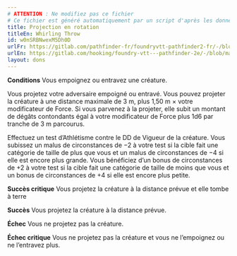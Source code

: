 ```yaml
---
# ATTENTION : Ne modifiez pas ce fichier
# Ce fichier est généré automatiquement par un script d'après les données du module Foundry VTT officiel et de sa traduction
title: Projection en rotation
titleEn: Whirling Throw
id: w0nSRBNwexM5Dh0D
urlFr: https://gitlab.com/pathfinder-fr/foundryvtt-pathfinder2-fr/-/blob/master/data/feats/w0nSRBNwexM5Dh0D.htm
urlEn: https://gitlab.com/hooking/foundry-vtt---pathfinder-2e/-/blob/master/packs/data/feats.db/whirling-throw.json
layout: dons
---
```

**Conditions** Vous empoignez ou entravez une créature.

Vous projetez votre adversaire empoigné ou entravé. Vous pouvez projeter la créature à une distance maximale de 3 m, plus 1,50 m × votre modificateur de Force. Si vous parvenez à la projeter, elle subit un montant de dégâts contondants égal à votre modificateur de Force plus 1d6 par tranche de 3 m parcourus.

Effectuez un test d’Athlétisme contre le DD de Vigueur de la créature. Vous subissez un malus de circonstances de −2 à votre test si la cible fait une catégorie de taille de plus que vous et un malus de circonstances de −4 si elle est encore plus grande. Vous bénéficiez d’un bonus de circonstances de +2 à votre test si la cible fait une catégorie de taille de moins que vous et un bonus de circonstances de +4 si elle est encore plus petite.

**Succès critique** Vous projetez la créature à la distance prévue et elle tombe à terre

**Succès** Vous projetez la créature à la distance prévue.

**Échec** Vous ne projetez pas la créature.

**Échec critique** Vous ne projetez pas la créature et vous ne l’empoignez ou ne l’entravez plus.
